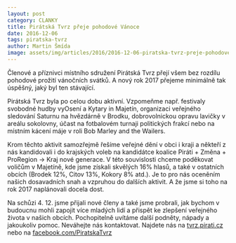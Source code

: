 ```yaml
---
layout: post
category: CLANKY
title: Pirátská Tvrz přeje pohodové Vánoce
date: 2016-12-06
tags: piratska-tvrz
author: Martin Šmída
image: assets/img/articles/2016/2016-12-06-piratska-tvrz-preje-pohodove-vanoce.jpg   #751x422 pixelu
---
```

Členové a příznivci místního sdružení Pirátská Tvrz přejí všem bez rozdílu pohodové prožití vánočních svátků. A nový rok 2017 přejeme minimálně tak úspěšný, jaký byl ten stávající.

Pirátská Tvrz byla po celou dobu aktivní. Vzpomeňme např. festivaly svobodné hudby vyOsení a Kytary in Majetín, organizaci veřejného sledování Saturnu na hvězdárně v Brodku, dobrovolnickou opravu lavičky v areálu sokolovny, účast na fotbalovém turnaji politických frakcí nebo na místním kácení máje v roli Bob Marley and the Wailers.

Krom těchto aktivit samozřejmě řešíme veřejné dění v obci i kraji a někteří z nás kandidovali i do krajských voleb na kandidátce koalice Piráti + Změna + ProRegion → Kraj nové generace. V této souvislosti chceme poděkovat voličům v Majetíně, kde jsme získali skvělých 16% hlasů, a také v ostatních obcích (Brodek 12%, Citov 13%, Kokory 8% atd.). Je to pro nás oceněním našich dosavadních snah a vzpruhou do dalších aktivit. A že jsme si toho na rok 2017 naplánovali docela dost.

Na schůzi 4. 12. jsme přijali nové členy a také jsme probrali, jak bychom v budoucnu mohli zapojit více mladých lidí a přispět ke zlepšení veřejného života v našich obcích. Pochopitelně uvítáme další podněty, nápady a jakoukoliv pomoc. Neváhejte nás kontaktovat. Najdete nás na [tvrz.pirati.cz](http://tvrz.pirati.cz) nebo na [facebook.com/PiratskaTvrz](https://facebook.com/PiratskaTvrz) 
